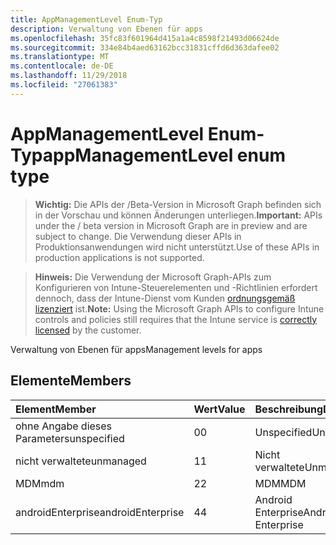 ```yaml
---
title: AppManagementLevel Enum-Typ
description: Verwaltung von Ebenen für apps
ms.openlocfilehash: 35fc83f601964d415a1a4c8598f21493d06624de
ms.sourcegitcommit: 334e84b4aed63162bcc31831cffd6d363dafee02
ms.translationtype: MT
ms.contentlocale: de-DE
ms.lasthandoff: 11/29/2018
ms.locfileid: "27061383"
---
```

# <a name="appmanagementlevel-enum-type"></a><span data-ttu-id="0ad1d-103">AppManagementLevel Enum-Typ</span><span class="sxs-lookup"><span data-stu-id="0ad1d-103">appManagementLevel enum type</span></span>

> <span data-ttu-id="0ad1d-104">**Wichtig:** Die APIs der /Beta-Version in Microsoft Graph befinden sich in der Vorschau und können Änderungen unterliegen.</span><span class="sxs-lookup"><span data-stu-id="0ad1d-104">**Important:** APIs under the / beta version in Microsoft Graph are in preview and are subject to change.</span></span> <span data-ttu-id="0ad1d-105">Die Verwendung dieser APIs in Produktionsanwendungen wird nicht unterstützt.</span><span class="sxs-lookup"><span data-stu-id="0ad1d-105">Use of these APIs in production applications is not supported.</span></span>

> <span data-ttu-id="0ad1d-106">**Hinweis:** Die Verwendung der Microsoft Graph-APIs zum Konfigurieren von Intune-Steuerelementen und -Richtlinien erfordert dennoch, dass der Intune-Dienst vom Kunden [ordnungsgemäß lizenziert](https://go.microsoft.com/fwlink/?linkid=839381) ist.</span><span class="sxs-lookup"><span data-stu-id="0ad1d-106">**Note:** Using the Microsoft Graph APIs to configure Intune controls and policies still requires that the Intune service is [correctly licensed](https://go.microsoft.com/fwlink/?linkid=839381) by the customer.</span></span>

<span data-ttu-id="0ad1d-107">Verwaltung von Ebenen für apps</span><span class="sxs-lookup"><span data-stu-id="0ad1d-107">Management levels for apps</span></span>
## <a name="members"></a><span data-ttu-id="0ad1d-108">Elemente</span><span class="sxs-lookup"><span data-stu-id="0ad1d-108">Members</span></span>
|<span data-ttu-id="0ad1d-109">Element</span><span class="sxs-lookup"><span data-stu-id="0ad1d-109">Member</span></span>|<span data-ttu-id="0ad1d-110">Wert</span><span class="sxs-lookup"><span data-stu-id="0ad1d-110">Value</span></span>|<span data-ttu-id="0ad1d-111">Beschreibung</span><span class="sxs-lookup"><span data-stu-id="0ad1d-111">Description</span></span>|
|:---|:---|:---|
|<span data-ttu-id="0ad1d-112">ohne Angabe dieses Parameters</span><span class="sxs-lookup"><span data-stu-id="0ad1d-112">unspecified</span></span>|<span data-ttu-id="0ad1d-113">0</span><span class="sxs-lookup"><span data-stu-id="0ad1d-113">0</span></span>|<span data-ttu-id="0ad1d-114">Unspecified</span><span class="sxs-lookup"><span data-stu-id="0ad1d-114">Unspecified</span></span>|
|<span data-ttu-id="0ad1d-115">nicht verwaltete</span><span class="sxs-lookup"><span data-stu-id="0ad1d-115">unmanaged</span></span>|<span data-ttu-id="0ad1d-116">1</span><span class="sxs-lookup"><span data-stu-id="0ad1d-116">1</span></span>|<span data-ttu-id="0ad1d-117">Nicht verwaltete</span><span class="sxs-lookup"><span data-stu-id="0ad1d-117">Unmanaged</span></span>|
|<span data-ttu-id="0ad1d-118">MDM</span><span class="sxs-lookup"><span data-stu-id="0ad1d-118">mdm</span></span>|<span data-ttu-id="0ad1d-119">2</span><span class="sxs-lookup"><span data-stu-id="0ad1d-119">2</span></span>|<span data-ttu-id="0ad1d-120">MDM</span><span class="sxs-lookup"><span data-stu-id="0ad1d-120">MDM</span></span>|
|<span data-ttu-id="0ad1d-121">androidEnterprise</span><span class="sxs-lookup"><span data-stu-id="0ad1d-121">androidEnterprise</span></span>|<span data-ttu-id="0ad1d-122">4</span><span class="sxs-lookup"><span data-stu-id="0ad1d-122">4</span></span>|<span data-ttu-id="0ad1d-123">Android Enterprise</span><span class="sxs-lookup"><span data-stu-id="0ad1d-123">Android Enterprise</span></span>|





